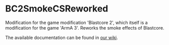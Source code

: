 # BC2SmokeCSReworked
Modification for the game modification 'Blastcore 2', which itself is a modification for the game 'ArmA 3'. Reworks the smoke effects of Blastcore.

The available documentation can be found in [our wiki](https://github.com/ZabuzaW/BC2SmokeCSReworked/wiki).

